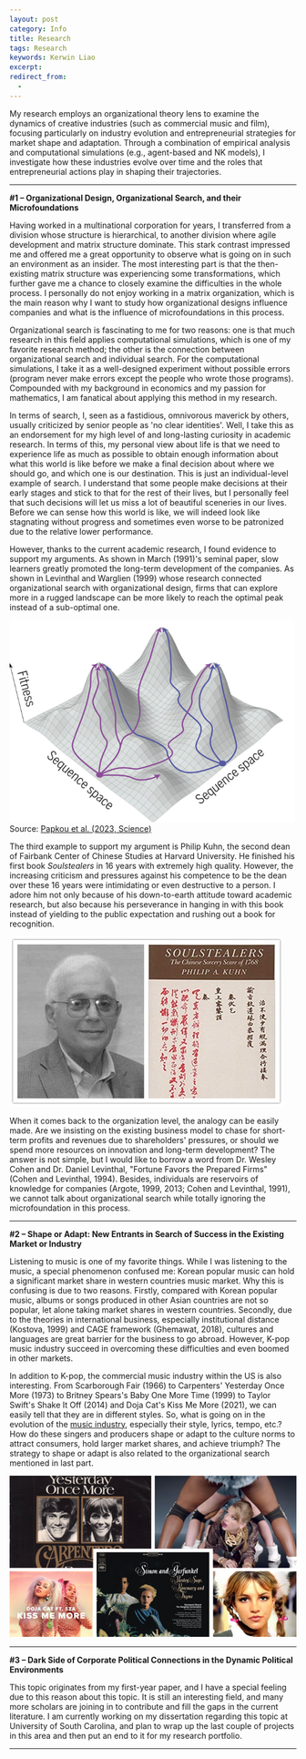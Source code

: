 ```yaml
---
layout: post
category: Info
title: Research
tags: Research
keywords: Kerwin Liao
excerpt: 
redirect_from:
  - 
---
```


My research employs an organizational theory lens to examine the dynamics of creative industries (such as commercial music and film), focusing particularly on industry evolution and entrepreneurial strategies for market shape and adaptation. Through a combination of empirical analysis and computational simulations (e.g., agent-based and NK models), I investigate how these industries evolve over time and the roles that entrepreneurial actions play in shaping their trajectories.

---

**#1 – Organizational Design, Organizational Search, and their Microfoundations**

Having worked in a multinational corporation for years, I transferred from a division whose structure is hierarchical, to another division where agile development and matrix structure dominate. This stark contrast impressed me and offered me a great opportunity to observe what is going on in such an environment as an insider. The most interesting part is that the then-existing matrix structure was experiencing some transformations, which further gave me a chance to closely examine the difficulties in the whole process. I personally do not enjoy working in a matrix organization, which is the main reason why I want to study how organizational designs influence companies and what is the influence of microfoundations in this process.

Organizational search is fascinating to me for two reasons: one is that much research in this field applies computational simulations, which is one of my favorite research method; the other is the connection between organizational search and individual search. For the computational simulations, I take it as a well-designed experiment without possible errors (program never make errors except the people who wrote those programs). Compounded with my background in economics and my passion for mathematics, I am fanatical about applying this method in my research.

In terms of search, I, seen as a fastidious, omnivorous maverick by others, usually criticized by senior people as 'no clear identities'. Well, I take this as an endorsement for my high level of and long-lasting curiosity in academic research. In terms of this, my personal view about life is that we need to experience life as much as possible to obtain enough information about what this world is like before we make a final decision about where we should go, and which one is our destination. This is just an individual-level example of search. I understand that some people make decisions at their early stages and stick to that for the rest of their lives, but I personally feel that such decisions will let us miss a lot of beautiful sceneries in our lives. Before we can sense how this world is like, we will indeed look like stagnating without progress and sometimes even worse to be patronized due to the relative lower performance.

However, thanks to the current academic research, I found evidence to support my arguments. As shown in March (1991)'s seminal paper, slow learners greatly promoted the long-term development of the companies. As shown in Levinthal and Warglien (1999) whose research connected organizational search with organizational design, firms that can explore more in a rugged landscape can be more likely to reach the optimal peak instead of a sub-optimal one.

![search](/assets/images/optimal_search.png)
Source: [Papkou et al. (2023, Science)](https://www.science.org/doi/10.1126/science.adh3860)


The third example to support my argument is Philip Kuhn, the second dean of Fairbank Center of Chinese Studies at Harvard University. He finished his first book *Soulstealers* in 16 years with extremely high quality. However, the increasing criticism and pressures against his competence to be the dean over these 16 years were intimidating or even destructive to a person. I adore him not only because of his down-to-earth attitude toward academic research, but also because his perseverance in hanging in with this book instead of yielding to the public expectation and rushing out a book for recognition.

![PhilipKuhn](/assets/images/philipkhun.jpg)

When it comes back to the organization level, the analogy can be easily made. Are we insisting on the existing business model to chase for short-term profits and revenues due to shareholders' pressures, or should we spend more resources on innovation and long-term development? The answer is not simple, but I would like to borrow a word from Dr. Wesley Cohen and Dr. Daniel Levinthal, "Fortune Favors the Prepared Firms" (Cohen and Levinthal, 1994). Besides, individuals are reservoirs of knowledge for companies (Argote, 1999, 2013; Cohen and Levinthal, 1991), we cannot talk about organizational search while totally ignoring the microfoundation in this process.

---

**#2 – Shape or Adapt: New Entrants in Search of Success in the Existing Market or Industry**

Listening to music is one of my favorite things. While I was listening to the music, a special phenomenon confused me: Korean popular music can hold a significant market share in western countries music market. Why this is confusing is due to two reasons. Firstly, compared with Korean popular music, albums or songs produced in other Asian countries are not so popular, let alone taking market shares in western countries. Secondly, due to the theories in international business, especially institutional distance (Kostova, 1999) and CAGE framework (Ghemawat, 2018), cultures and languages are great barrier for the business to go abroad. However, K-pop music industry succeed in overcoming these difficulties and even boomed in other markets.

In addition to K-pop, the commercial music industry within the US is also interesting. From Scarborough Fair (1966) to Carpenters' Yesterday Once More (1973) to Britney Spears's Baby One More Time (1999) to Taylor Swift's Shake It Off (2014) and Doja Cat's Kiss Me More (2021), we can easily tell that they are in different styles. So, what is going on in the evolution of the [music industry](/_posts/2024-12-22-pilotstudy.md), especially their style, lyrics, tempo, etc.? How do these singers and producers shape or adapt to the culture norms to attract consumers, hold larger market shares, and achieve triumph? The strategy to shape or adapt is also related to the organizational search mentioned in last part.

![Songs](/assets/images/songs.png)

---

**#3 – Dark Side of Corporate Political Connections in the Dynamic Political Environments**

This topic originates from my first-year paper, and I have a special feeling due to this reason about this topic. It is still an interesting field, and many more scholars are joining in to contribute and fill the gaps in the current literature. I am currently working on my dissertation regarding this topic at University of South Carolina, and plan to wrap up the last couple of projects in this area and then put an end to it for my research portfolio.


---
